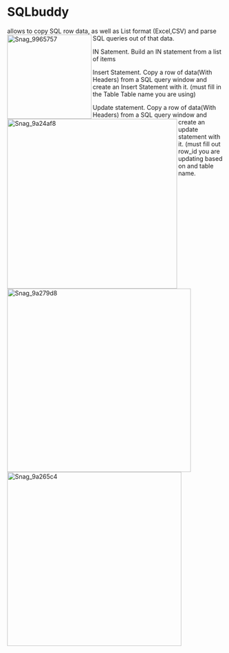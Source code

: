 # SQLbuddy
allows to copy SQL row data, as well as List format (Excel,CSV) and parse SQL queries out of that data.
<img width="196" align="left" alt="Snag_9965757" src="https://github.com/NIckKilian/SQLbuddy/assets/78666274/c00d6a87-b99b-4eb7-8800-ee7ea36fac1d">




IN Satement. Build an IN statement from a list of items

<img width="395" align="left" alt="Snag_9a24af8" src="https://github.com/NIckKilian/SQLbuddy/assets/78666274/64598eee-907e-4e9a-9517-f16628bdff02">




Insert Statement. Copy a row of data(With Headers) from a SQL query window and create an Insert Statement with it.
(must fill in the Table Table name you are using)

<img width="427" align="left" alt="Snag_9a279d8" src="https://github.com/NIckKilian/SQLbuddy/assets/78666274/f7cea1ac-d9c8-4b4e-a025-39dcf507498c">



Update statement. Copy a row of data(With Headers) from a SQL query window and create an update statement with it.
(must fill out row_id you are updating based on and table name.

<img width="405" align="left" alt="Snag_9a265c4" src="https://github.com/NIckKilian/SQLbuddy/assets/78666274/c82bedfe-acfb-4382-b25f-1d5498274068">
